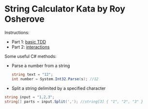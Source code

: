 ﻿String Calculator Kata by Roy Osherove
===

Instructions:
* Part 1: [basic TDD](http://osherove.com/tdd-kata-1/)
* Part 2: [interactions](http://osherove.com/tdd-kata-2/)

Some useful C# methods:

* Parse a number from a string
  ```csharp
  string text = "12";
  int number = System.Int32.Parse(s); //12
  ```

* Split a string delimited by a specified character
```csharp
string input = "1,2,3";
string[] parts = input.Split(','); //string[3] { "1", "2", "3" }
```
